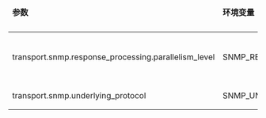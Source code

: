 <table>
    <thead>
      <tr>
          <td style="width: 25%"><b>参数</b></td><td style="width: 30%"><b>环境变量</b></td><td style="width: 15%"><b>默认值</b></td><td style="width: 30%"><b>说明</b></td>
      </tr>
    </thead>
    <tbody>
    <tr>
        <td>transport.snmp.response_processing.parallelism_level</td>
        <td>SNMP_RESPONSE_PROCESSING_PARALLELISM_LEVEL</td>
        <td>20</td>
        <td>负责处理来自 SNMP 设备的响应的执行器（workStealingPool）的并行级别</td>
    </tr>
    <tr>
        <td>transport.snmp.underlying_protocol</td>
        <td>SNMP_UNDERLYING_PROTOCOL</td>
        <td>udp</td>
        <td>配置 SNMP 通过 UDP 或 TCP 工作</td>
    </tr>
    </tbody>
</table>